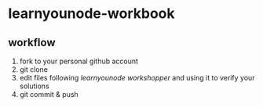 # learnyounode-workbook

## workflow

1. fork to your personal github account
2. git clone
3. edit files following *learnyounode workshopper* and using it to verify your solutions
4. git commit & push
